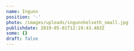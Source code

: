 ```yaml
---
name: Ingunn
position: '-'
photo: /images/uploads/ingunnhelseth_small.jpg
publishdate: 2019-05-01T12:19:43.483Z
some: {}
draft: false
---
```


